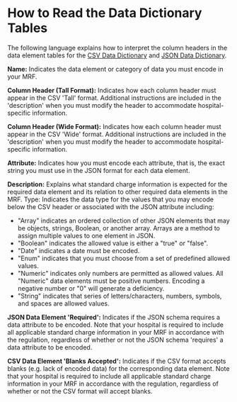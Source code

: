 # How to Read the Data Dictionary Tables

The following language explains how to interpret the column headers in the data element tables for the [CSV Data Dictionary](./CSV/README.md) and [JSON Data Dictionary](./JSON/README.md).

**Name:** Indicates the data element or category of data you must encode in your MRF.

**Column Header (Tall Format):** Indicates how each column header must appear in the CSV 'Tall' format. Additional instructions are included in the 'description' when you must modify the header to accommodate hospital-specific information.

**Column Header (Wide Format):** Indicates how each column header must appear in the CSV 'Wide' format. Additional instructions are included in the 'description' when you must modify the header to accommodate hospital-specific information.

**Attribute:** Indicates how you must encode each attribute, that is, the exact string you must use in the JSON format for each data element.

**Description:** Explains what standard charge information is expected for the required data element and its relation to other required data elements in the MRF.
Type: Indicates the data type for the values that you may encode below the CSV header or associated with the JSON attribute including:

- "Array" indicates an ordered collection of other JSON elements that may be objects, strings, Boolean, or another array. Arrays are a method to assign multiple values to one element in JSON.
- "Boolean" indicates the allowed value is either a "true" or "false".
- "Date" indicates a date must be encoded.
- "Enum" indicates that you must choose from a set of predefined allowed values.
- "Numeric" indicates only numbers are permitted as allowed values. All "Numeric" data elements must be positive numbers. Encoding a negative number or "0" will generate a deficiency.
- "String" indicates that series of letters/characters, numbers, symbols, and spaces are allowed values.

**JSON Data Element 'Required':** Indicates if the JSON schema requires a data attribute to be encoded. Note that your hospital is required to include all applicable standard charge information in your MRF in accordance with the regulation, regardless of whether or not the JSON schema 'requires' a data attribute to be encoded.

**CSV Data Element 'Blanks Accepted':** Indicates if the CSV format accepts blanks (e.g. lack of encoded data) for the corresponding data element. Note that your hospital is required to include all applicable standard charge information in your MRF in accordance with the regulation, regardless of whether or not the CSV format will accept blanks.
